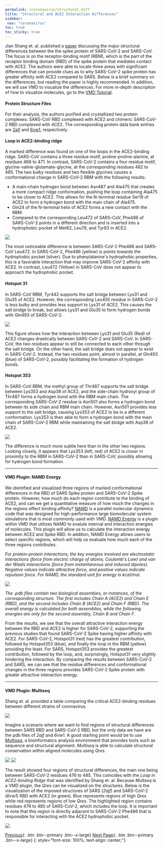 ```yaml
---
permalink: /coronavirus/structural_diff
title: "Structural and ACE2 Interaction Differences"
sidebar: 
 nav: "coronavirus"
toc: true
toc_sticky: true
---
```


Jian Shang et. al. published a <a href="https://www.nature.com/articles/s41586-020-2179-y" target="_blank">paper</a> discussing the major structural differences between the the spike protein of SARS-CoV-2 and SARS-CoV. The focus is on the receptor-binding motif (RBM), which is the part of the receptor binding domain (RBD) of the spike protein that mediates contact with ACE2. The authors were able to locate three areas with significant differences that can provide clues as to why SARS-CoV-2 spike protein has greater affinity with ACE2 compared to SARS. Below is a brief summary on the differences, but reading the paper is highly recommended. In addition, we will use VMD to visualize the differences. For more in-depth description of how to visualize molecules, go to the <a href="https://purpleavatar.github.io/multiscale_biological_modeling/coronavirus/VMDTutorial">VMD Tutorial</a>.

#### Protein Structure Files

For their analysis, the authors purified and crystallized two protein complexes: SARS-CoV RBD complexed with ACE2 and chimeric SARS-CoV-2 RBD complexed with ACE2. The corresponding protein data bank entries are <a href="https://www.rcsb.org/structure/2AJF" target="_blank">2ajf</a> and <a href="https://www.rcsb.org/structure/6vw1" target="_blank">6vw1</a>, respectively.


#### Loop in ACE2-binding ridge

A marked difference was found on one of the loops in the ACE2-binding ridge. SARS-CoV contains a three residue motif, proline-proline-alanine, at residues 468 to 471. In contrast, SARS-CoV-2 contains a four residue motif, glycine-valine-glutamate-glycine, at the corresponding residues 482 to 485. The two bulky residues and two flexible glycines causes a conformational change in SARS-CoV-2 RBM with the following results:
* A main-chain hydrogen bond between Asn487 and Ala475 that creates a more compact ridge conformation, pushing the loop containing Ala475 to be closer to ACE2. This allows for the N-terminal residue Ser19 of ACE2 to form a hydrogen bond with the main chain of Ala475.
* Gln24 of the N-terminal helix of ACE2 forms a new contact with the RBM.
* Compared to the corresponding Leu472 of SARS-CoV, Phe486 of SARS-CoV-2 points in a different direction and is inserted into a hydrophobic pocket of Met82, Leu79, and Tyr83 in ACE2.

<img src="../_pages/coronavirus/files/Ridge.png">

The most noticeable difference is between SARS-CoV-2 Phe486 and SARS-CoV Leu472. In SARS-CoV-2, Phe486 (yellow) is points towards the hydrophobic pocket (silver). Due to phenylalanine's hydrophobic properties, this is a favorable interaction that may improve SARS-CoV-2 affinity with ACE2. In contrast, Leu472 (Yellow) in SARS-CoV does not appear to approach the hydrophobic pocket. 

#### Hotspot 31

In SARS-CoV RBM, Tyr442 supports the salt bridge between Lys31 and Glu35 of ACE2. However, the corresponding Leu455 residue in SARS-CoV-2 is less bulky and provides less support to Lys31 of ACE2. This causes the salt bridge to break, but allows Lys31 and Glu35 to form hydrogen bonds with Gln493 of SARS-CoV-2.

<img src="../_pages/coronavirus/files/Hotspot31.png">

This figure shows how the interaction between Lys31 and Glu35 (Red) of ACE2 changes drastically between SARS-CoV-2 and SARS-CoV. In SARS-CoV, the two residues appear to still be connected to each other through the salt bridge. On the other hand, the salt bridge does not appear to exist in SARS-CoV-2. Instead, the two residues point, almost in parallel, at Gln493 (blue) of SARS-CoV-2, possibly facilitating the formation of hydrogen bonds.

#### Hotspot 353

In SARS-CoV RBM, the methyl group of Thr487 supports the salt bridge between Lys353 and Asp38 of ACE2, and the side-chain hydroxyl group of Thr487 forms a hydrogen bond with the RBM main chain. The corresponding SARS-CoV-2 residue is Asn501 also forms a hydrogen bond between its side chain and RBM main chain. However, Asn501 provides less support to the salt bridge, causing Lys353 of ACE2 to be in a different conformation. Lys353 is then able to form a hydrogen bond with the main chain of SARS-CoV-2 RBM while maintaining the salt btidge with Asp38 of ACE2.

<img src="../_pages/coronavirus/files/Hotspot353.png">

The difference is much more subtle here than in the other two regions. Looking closely, it appears that Lys353 (left, red) of ACE2 is closer in proximity to the RBM in SARS-CoV-2 than in SARS-CoV, possibly allowing for hydrogen bond formation.

<hr>

#### VMD Plugin: NAMD Energy

We identified and visualized three regions of marked conformational differences in the RBD of SARS Spike protein and SARS-CoV-2 Spike protein. However, how much do each region contribute to the binding of ACE2, and can we get a quantitative measure of how much the changes in the regions effect binding affinity? <a href="https://www.ks.uiuc.edu/Research/namd/" target="_blank">NAMD</a> is a parallel molecular dynamics code that was designed for high-performance large biomolecular system simulations that is most commonly used with VMD. <a href="https://www.ks.uiuc.edu/Research/vmd/plugins/namdenergy/" target="_blank">NAMD Energy</a> is a plugin within VMD that utilizes NAMD to evalute internal and interaction energies of molecules. This plugin will allow us to calculate the interaction energy between ACE2 and Spike RBD. In addition, NAMD Energy allows users to select specific regions, which will help us evaluate how much each of the three regions contributes.

*For protein-protein interactions, the key energies involved are electrostatic interactions (force from electric charge of atoms; Coulomb's Law) and van der Waals interactions (force from instantaneous and induced dipoles). Negative values indicate attractive force, and positive values indicate repulsion force. For NAMD, the standard unit for energy is kcal/mol.*

<img src="../_pages/coronavirus/files/NAMDEnergy.png">

*The .pdb files contain two biological assembies, or instances, of the corresponding structure. The first includes Chain A (ACE2) and Chain E (RBD), and the second includes Chain B (ACE2) and Chain F (RBD). The overall energy is calculated for both assemblies, while the following energies are only for the second assembly, Chain B and Chain F.*

From the results, we see that the overall attractive interaction energy between the RBD and ACE2 is higher for SARS-CoV-2, supporting the previous studies that found SARS-CoV-2 Spike having higher affinity with ACE2. For SARS-CoV-2, Hotspot31 (red) has the greatest contribution, followed by Hotspot353 (blue), and finally the loop in the RBM (yellow) providing the least. For SARS, Hotspot353 provides the greatest contribution, followed by the loop, and, surprisingly, Hotspot31 very slightly hindering the interaction. By comparing the results between SARS-CoV-2 and SARS, we can see that the residue differences and conformational changes in the three regions provides SARS-CoV-2 Spike protein with greater attractive interaction energy.

<hr>

#### VMD Plugin: Multiseq

Shang et. al. provided a table comparing the critical ACE2-binding residues between different strains of coronavirus.

<img src="../_pages/coronavirus/files/ShangTable.png">

Imagine a scenario where we want to find regions of structural differences between SARS RBD and SARS-CoV-2 RBD, but the only data we have are the pdb files of *2ajf* and *6vw1*. A good starting point would be to use *<a href="https://www.ks.uiuc.edu/Research/vmd/plugins/multiseq/" target="_blank">Multiseq</a>*, a bioinformatics analysis environment that provides tools such as sequence and structural alignment. *Multiseq* is able to calculate structural conservation within aligned molecules using *Qres*.

<img src="../_pages/coronavirus/files/QresDef.png">

<img src="../_pages/coronavirus/files/QresResult.png">

The result showed four regions of structural differences, the main one being between SARS-CoV-2 residues 476 to 485. This coincides with the *Loop in ACE2-binding Ridge* that was identified by Shang et. al. Because *Multseq* is a VMD plugin, the *Qres* can be visualized on the structures. Below is the visualization of the imposed structures of SARS (*2ajf*) and SARS-CoV-2 (*6vw1*) RBD with ACE2 (in green). Blue represents regions of high *Qres* while red represents regions of low *Qres*. The highlighted region contains residues 476 to 485 of SARS-CoV-2, which includes the loop. It is important to note that this region is directly adjacent to SARS-CoV-2 Phe486 that is responsible for interacting with the ACE2 hydrophobic pocket.

<img src="../_pages/coronavirus/files/QresVMD.png">


[Previous](rmsd2){: .btn .btn--primary .btn--x-large} [Next Page](NMA){: .btn .btn--primary .btn--x-large}
{: style="font-size: 100%; text-align: center;"}

